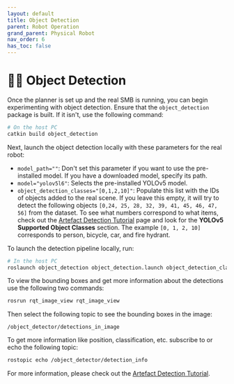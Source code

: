 ```yaml
---
layout: default
title: Object Detection
parent: Robot Operation
grand_parent: Physical Robot
nav_order: 6
has_toc: false
---
```


# 🕵️‍♂️ Object Detection 

Once the planner is set up and the real SMB is running, you can begin experimenting with object detection. Ensure that the `object_detection` package is built. If it isn't, use the following command:

```bash
# On the host PC
catkin build object_detection   
```

Next, launch the object detection locally with these parameters for the real robot:

- `model_path=""`: Don't set this parameter if you want to use the pre-installed model. If you have a downloaded model, specify its path.
- `model="yolov5l6"`: Selects the pre-installed YOLOv5 model.
- `object_detection_classes="[0,1,2,10]"`: Populate this list with the IDs of objects added to the real scene. If you leave this empty, it will try to detect the following objects `[0,24, 25, 28, 32, 39, 41, 45, 46, 47, 56]` from the dataset. To see what numbers correspond to what items, check out the [Artefact Detection Tutorial](../../rss/tutorial_preparations/artefact_detection_tutorial_preparations.md) page and look for the **YOLOv5 Supported Object Classes** section. The example `[0, 1, 2, 10]` corresponds to person, bicycle, car, and fire hydrant.

To launch the detection pipeline locally, run:

```bash
# In the host PC
roslaunch object_detection object_detection.launch object_detection_classes:="[0,1,2,10]"
```

To view the bounding boxes and get more information about the detections use the following two commands:

```bash
rosrun rqt_image_view rqt_image_view
```

Then select the following topic to see the bounding boxes in the image: 

```
/object_detector/detections_in_image
```

To get more information like position, classification, etc. subscribe to or echo the following topic: 

```bash
rostopic echo /object_detector/detection_info
```

For more information, please check out the [Artefact Detection Tutorial](../../rss/preparations/artefact_detection_tutorial_preparations.md).
